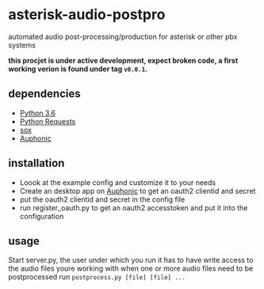 # asterisk-audio-postpro

automated audio post-processing/production for asterisk or other pbx systems

**this procjet is under active development, expect broken code, a first working verion is found under tag `v0.0.1`.**

## dependencies 
- [Python 3.6](https://www.python.org/)
- [Python Requests](http://docs.python-requests.org/)
- [sox](http://sox.sourceforge.net/)
- [Auphonic](https://auphonic.com/)

## installation
- Loook at the example config and customize it to your needs
- Create an desktop app on [Auphonic](https://auphonic.com/api/apps/) to get an oauth2 clientid and secret
- put the oauth2 clientid and secret in the config file
- run register_oauth.py to get an oauth2 accesstoken and put it into the configuration

## usage
Start server.py, the user under which you run it has to have write access to the audio files youre working with
when one or more audio files need to be postprocessed run ``postprocess.py [file] [file] ...``